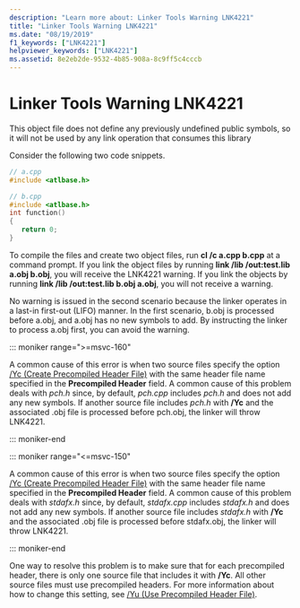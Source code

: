 ```yaml
---
description: "Learn more about: Linker Tools Warning LNK4221"
title: "Linker Tools Warning LNK4221"
ms.date: "08/19/2019"
f1_keywords: ["LNK4221"]
helpviewer_keywords: ["LNK4221"]
ms.assetid: 8e2eb2de-9532-4b85-908a-8c9ff5c4cccb
---
```

# Linker Tools Warning LNK4221

This object file does not define any previously undefined public symbols, so it will not be used by any link operation that consumes this library

Consider the following two code snippets.

```cpp
// a.cpp
#include <atlbase.h>
```

```cpp
// b.cpp
#include <atlbase.h>
int function()
{
   return 0;
}
```

To compile the files and create two object files, run **cl /c a.cpp b.cpp** at a command prompt. If you link the object files by running **link /lib /out:test.lib a.obj b.obj**, you will receive the LNK4221 warning. If you link the objects by running **link /lib /out:test.lib b.obj a.obj**, you will not receive a warning.

No warning is issued in the second scenario because the linker operates in a last-in first-out (LIFO) manner. In the first scenario, b.obj is processed before a.obj, and a.obj has no new symbols to add. By instructing the linker to process a.obj first, you can avoid the warning.

::: moniker range=">=msvc-160"

A common cause of this error is when two source files specify the option [/Yc (Create Precompiled Header File)](../../build/reference/yc-create-precompiled-header-file.md) with the same header file name specified in the **Precompiled Header** field. A common cause of this problem deals with *pch.h* since, by default, *pch.cpp* includes *pch.h* and does not add any new symbols. If another source file includes *pch.h* with **/Yc** and the associated .obj file is processed before pch.obj, the linker will throw LNK4221.

::: moniker-end

::: moniker range="<=msvc-150"

A common cause of this error is when two source files specify the option [/Yc (Create Precompiled Header File)](../../build/reference/yc-create-precompiled-header-file.md) with the same header file name specified in the **Precompiled Header** field. A common cause of this problem deals with *stdafx.h* since, by default, *stdafx.cpp* includes *stdafx.h* and does not add any new symbols. If another source file includes *stdafx.h* with **/Yc** and the associated .obj file is processed before stdafx.obj, the linker will throw LNK4221.

::: moniker-end

One way to resolve this problem is to make sure that for each precompiled header, there is only one source file that includes it with **/Yc**. All other source files must use precompiled headers. For more information about how to change this setting, see [/Yu (Use Precompiled Header File)](../../build/reference/yu-use-precompiled-header-file.md).
